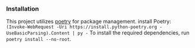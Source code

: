 ### Installation

This project utilizes [poetry](https://python-poetry.org/) for package management.
install Poetry: `(Invoke-WebRequest -Uri https://install.python-poetry.org -UseBasicParsing).Content | py -`
To install the required dependencies, run `poetry install --no-root`.